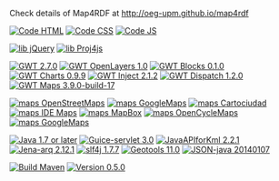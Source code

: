 Check details of Map4RDF at http://oeg-upm.github.io/map4rdf

[![Code HTML](https://img.shields.io/badge/code-HTML5-blue.svg)](https://www.w3.org/TR/html/)
[![Code CSS](https://img.shields.io/badge/code-CSS3-blue.svg)](http://www.w3schools.com/css/css_intro.asp)
[![Code JS](https://img.shields.io/badge/code-JS-blue.svg)](http://www.w3schools.com/js/)

[![lib jQuery](https://img.shields.io/badge/lib-jQuery-green.svg)](https://jquery.com/)
[![lib Proj4js](https://img.shields.io/badge/lib-Proj4js-green.svg)](http://proj4js.org/)

[![GWT 2.7.0](https://img.shields.io/badge/GWT-2.7.0-43a047.svg)](http://www.gwtproject.org/)
[![GWT OpenLayers 1.0](https://img.shields.io/badge/GWT%20OpenLayers-1.0-43a047.svg)](https://github.com/geosdi/GWT-OpenLayers)
[![GWT Blocks 0.1.0](https://img.shields.io/badge/lib-GWT%20Blocks-43a047.svg)](https://github.com/oeg-upm/gwt-blocks/)
[![GWT Charts 0.9.9](https://img.shields.io/badge/GWT%20Charts-0.9.9-43a047.svg)](https://github.com/google/gwt-charts)
[![GWT Inject 2.1.2](https://img.shields.io/badge/GWT%20Inject-2.1.2-43a047.svg)](https://code.google.com/archive/p/google-gin/)
[![GWT Dispatch 1.2.0](https://img.shields.io/badge/GWT%20Dispatch-1.2.0-43a047.svg)](https://github.com/randombits-org/gwt-dispatch)
[![GWT Maps 3.9.0-build-17](https://img.shields.io/badge/GWT%20Maps-3.9.0--build--17-43a047.svg)](https://github.com/branflake2267/GWT-Maps-V3-Api)

[![maps OpenStreetMaps](https://img.shields.io/badge/maps-OpenStreetMaps-ff9800.svg)](http://www.openstreetmap.org)
[![maps GoogleMaps](https://img.shields.io/badge/maps-GoogleMaps-ff9800.svg)](https://maps.google.es)
[![maps Cartociudad](https://img.shields.io/badge/maps-Cartociudad-ff9800.svg)](http://www.cartociudad.es/)
[![maps IDE Maps](https://img.shields.io/badge/maps-GoogleMaps-ff9800.svg)](http://www.idee.es/visualizador/)
[![maps MapBox](https://img.shields.io/badge/maps-MapBox-ff9800.svg)](https://www.mapbox.com/)
[![maps OpenCycleMaps](https://img.shields.io/badge/maps-OpenCycleMaps-ff9800.svg)](http://www.opencyclemap.org/)
[![maps GoogleMaps](https://img.shields.io/badge/maps-GoogleMaps-ff9800.svg)](https://maps.google.es)

[![Java 1.7 or later](https://img.shields.io/badge/Java-1.7%20or%20later-40c4ff.svg)](https://www.java.com/es/download/help/index_installing.xml?j=7)
[![Guice-servlet 3.0](https://img.shields.io/badge/Guice-servlet-3.0-40c4ff.svg)](https://github.com/google/guice/wiki/Servlets)
[![JavaAPIforKml 2.2.1](https://img.shields.io/badge/JavaAPIforKml-2.2.1-40c4ff.svg)](https://labs.micromata.de/projects/jak.html)
[![Jena-arq 2.12.1](https://img.shields.io/badge/Jena--arq-2.12.1-40c4ff.svg)](https://jena.apache.org/documentation/query/)
[![slf4j 1.7.7](https://img.shields.io/badge/slf4j-1.7.7-40c4ff.svg)](http://www.slf4j.org/)
[![Geotools 11.0](https://img.shields.io/badge/Geotools-11.0-40c4ff.svg)](http://www.geotools.org/)
[![JSON-java 20140107](https://img.shields.io/badge/Jena--arq-2.12.1-40c4ff.svg)](https://github.com/stleary/JSON-java)

[![Build Maven](https://img.shields.io/badge/build-Maven-lightgrey.svg)](https://maven.apache.org/)
[![Version 0.5.0](https://img.shields.io/badge/Version-0.5.0-lightgrey.svg)](#version)  
